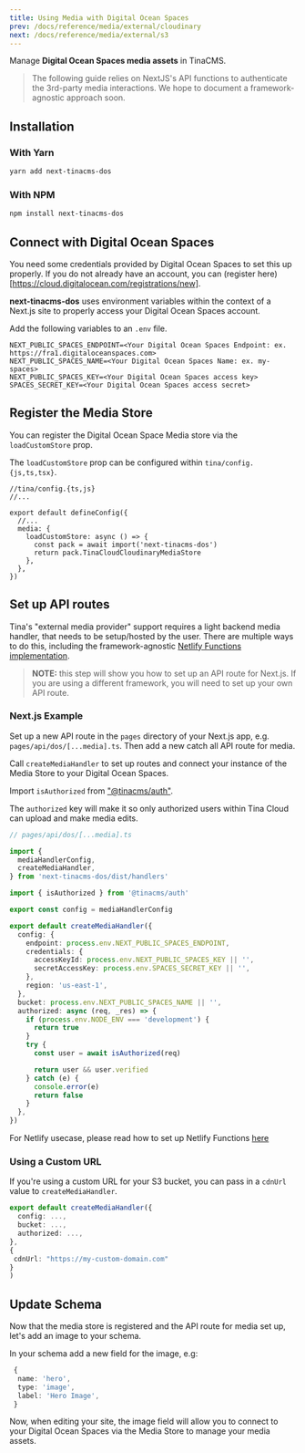 ```yaml
---
title: Using Media with Digital Ocean Spaces
prev: /docs/reference/media/external/cloudinary
next: /docs/reference/media/external/s3
---
```


Manage **Digital Ocean Spaces media assets** in TinaCMS.

> The following guide relies on NextJS's API functions to authenticate the 3rd-party media interactions. We hope to document a framework-agnostic approach soon.

## Installation

### With Yarn

```bash
yarn add next-tinacms-dos
```

### With NPM

```bash
npm install next-tinacms-dos
```

## Connect with Digital Ocean Spaces

You need some credentials provided by Digital Ocean Spaces to set this up properly. If you do not already have an account, you can (register here)[https://cloud.digitalocean.com/registrations/new].

**next-tinacms-dos** uses environment variables within the context of a Next.js site to properly access your Digital Ocean Spaces account.

Add the following variables to an `.env` file.

```
NEXT_PUBLIC_SPACES_ENDPOINT=<Your Digital Ocean Spaces Endpoint: ex. https://fra1.digitaloceanspaces.com>
NEXT_PUBLIC_SPACES_NAME=<Your Digital Ocean Spaces Name: ex. my-spaces>
NEXT_PUBLIC_SPACES_KEY=<Your Digital Ocean Spaces access key>
SPACES_SECRET_KEY=<Your Digital Ocean Spaces access secret>
```

## Register the Media Store

You can register the Digital Ocean Space Media store via the `loadCustomStore` prop.

The `loadCustomStore` prop can be configured within `tina/config.{js,ts,tsx}`.

```tsx
//tina/config.{ts,js}
//...

export default defineConfig({
  //...
  media: {
    loadCustomStore: async () => {
      const pack = await import('next-tinacms-dos')
      return pack.TinaCloudCloudinaryMediaStore
    },
  },
})
```

## Set up API routes

Tina's "external media provider" support requires a light backend media handler, that needs to be setup/hosted by the user. There are multiple ways to do this, including the framework-agnostic [Netlify Functions implementation](/docs/reference/media/external/authentication/#netlify).

> **NOTE:** this step will show you how to set up an API route for Next.js. If you are using a different framework, you will need to set up your own API route.

### Next.js Example

Set up a new API route in the `pages` directory of your Next.js app, e.g. `pages/api/dos/[...media].ts`.
Then add a new catch all API route for media.

Call `createMediaHandler` to set up routes and connect your instance of the Media Store to your Digital Ocean Spaces.

Import `isAuthorized` from ["@tinacms/auth"](https://github.com/tinacms/tinacms/tree/main/packages/%40tinacms/auth).

The `authorized` key will make it so only authorized users within Tina Cloud can upload and make media edits.

```ts
// pages/api/dos/[...media].ts

import {
  mediaHandlerConfig,
  createMediaHandler,
} from 'next-tinacms-dos/dist/handlers'

import { isAuthorized } from '@tinacms/auth'

export const config = mediaHandlerConfig

export default createMediaHandler({
  config: {
    endpoint: process.env.NEXT_PUBLIC_SPACES_ENDPOINT,
    credentials: {
      accessKeyId: process.env.NEXT_PUBLIC_SPACES_KEY || '',
      secretAccessKey: process.env.SPACES_SECRET_KEY || '',
    },
    region: 'us-east-1',
  },
  bucket: process.env.NEXT_PUBLIC_SPACES_NAME || '',
  authorized: async (req, _res) => {
    if (process.env.NODE_ENV === 'development') {
      return true
    }
    try {
      const user = await isAuthorized(req)

      return user && user.verified
    } catch (e) {
      console.error(e)
      return false
    }
  },
})
```

For Netlify usecase, please read how to set up Netlify Functions [here](/docs/reference/media/external/authentication/#netlify)

### Using a Custom URL

If you're using a custom URL for your S3 bucket, you can pass in a `cdnUrl` value to `createMediaHandler`.

```ts
export default createMediaHandler({
  config: ...,
  bucket: ...,
  authorized: ...,
},
{
 cdnUrl: "https://my-custom-domain.com"
}
)
```

## Update Schema

Now that the media store is registered and the API route for media set up, let's add an image to your schema.

In your schema add a new field for the image, e.g:

```ts
 {
  name: 'hero',
  type: 'image',
  label: 'Hero Image',
 }
```

Now, when editing your site, the image field will allow you to connect to your Digital Ocean Spaces via the Media Store to manage your media assets.
